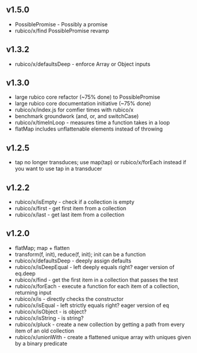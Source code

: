 ## v1.5.0
 * PossiblePromise - Possibly a promise
 * rubico/x/find PossiblePromise revamp

## v1.3.2
 * rubico/x/defaultsDeep - enforce Array or Object inputs

## v1.3.0
 * large rubico core refactor (~75% done) to PossiblePromise
 * large rubico core documentation initiative (~75% done)
 * rubico/x/index.js for comfier times with rubico/x
 * benchmark groundwork (and, or, and switchCase)
 * rubico/x/timeInLoop - measures time a function takes in a loop
 * flatMap includes unflattenable elements instead of throwing

## v1.2.5
 * tap no longer transduces; use map(tap) or rubico/x/forEach instead if you want to use tap in a transducer

## v1.2.2
 * rubico/x/isEmpty - check if a collection is empty
 * rubico/x/first - get first item from a collection
 * rubico/x/last - get last item from a collection

## v1.2.0
 * flatMap; map + flatten
 * transform(f, init), reduce(f, init); init can be a function
 * rubico/x/defaultsDeep - deeply assign defaults
 * rubico/x/isDeepEqual - left deeply equals right? eager version of eq.deep
 * rubico/x/find - get the first item in a collection that passes the test
 * rubico/x/forEach - execute a function for each item of a collection, returning input
 * rubico/x/is - directly checks the constructor
 * rubico/x/isEqual - left strictly equals right? eager version of eq
 * rubico/x/isObject - is object?
 * rubico/x/isString - is string?
 * rubico/x/pluck - create a new collection by getting a path from every item of an old collection
 * rubico/x/unionWith - create a flattened unique array with uniques given by a binary predicate
